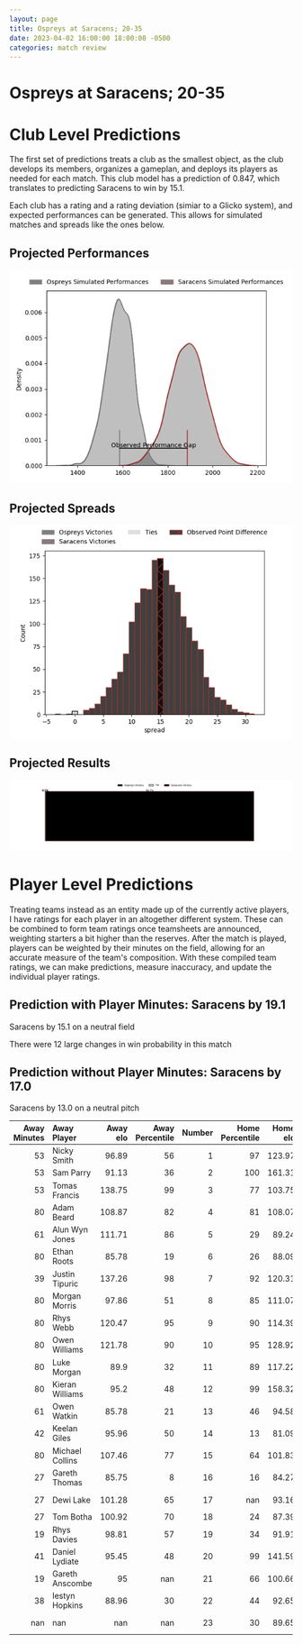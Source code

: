 ```yaml
---  
layout: page  
title: Ospreys at Saracens; 20-35  
date: 2023-04-02 16:00:00 18:00:00 -0500  
categories: match review  
---
```

# Ospreys at Saracens; 20-35

# Club Level Predictions


The first set of predictions treats a club as the smallest object, as the club develops its members, organizes a gameplan, and deploys its players as needed for each match. This club model has a prediction of 0.847, which translates to predicting Saracens to win by 15.1.

Each club has a rating and a rating deviation (simiar to a Glicko system), and expected performances can be generated. This allows for simulated matches and spreads like the ones below.
## Projected Performances


![Projected Performances](plots/performances_2023-04-02-Saracens-Ospreys.png)
## Projected Spreads


![Projected Spreads](plots/spreads_2023-04-02-Saracens-Ospreys.png)
## Projected Results


![Projected Results](plots/resultbar_2023-04-02-Saracens-Ospreys.png)
# Player Level Predictions


Treating teams instead as an entity made up of the currently active players, I have ratings for each player in an altogether different system. These can be combined to form team ratings once teamsheets are announced, weighting starters a bit higher than the reserves. After the match is played, players can be weighted by their minutes on the field, allowing for an accurate measure of the team's composition. With these compiled team ratings, we can make predictions, measure inaccuracy, and update the individual player ratings.
## Prediction with Player Minutes: Saracens by 19.1


Saracens by 15.1 on a neutral field

There were 12 large changes in win probability in this match
## Prediction without Player Minutes: Saracens by 17.0


Saracens by 13.0 on a neutral pitch



|   Away Minutes | Away Player     |   Away elo |   Away Percentile |   Number |   Home Percentile |   Home elo | Home Player       |   Home Minutes |
|---------------:|:----------------|-----------:|------------------:|---------:|------------------:|-----------:|:------------------|---------------:|
|             53 | Nicky Smith     |      96.89 |                56 |        1 |                97 |     123.97 | Mako Vunipola     |             68 |
|             53 | Sam Parry       |      91.13 |                36 |        2 |               100 |     161.31 | Jamie George      |             76 |
|             53 | Tomas Francis   |     138.75 |                99 |        3 |                77 |     103.75 | Marco Riccioni    |             61 |
|             80 | Adam Beard      |     108.87 |                82 |        4 |                81 |     108.07 | Maro Itoje        |             80 |
|             61 | Alun Wyn Jones  |     111.71 |                86 |        5 |                29 |      89.24 | Hugh Tizard       |             53 |
|             80 | Ethan Roots     |      85.78 |                19 |        6 |                26 |      88.09 | Andy Christie     |             59 |
|             39 | Justin Tipuric  |     137.26 |                98 |        7 |                92 |     120.31 | Ben Earl          |             80 |
|             80 | Morgan Morris   |      97.86 |                51 |        8 |                85 |     111.07 | Billy Vunipola    |             80 |
|             80 | Rhys Webb       |     120.47 |                95 |        9 |                90 |     114.39 | Ivan van Zyl      |             53 |
|             80 | Owen Williams   |     121.78 |                90 |       10 |                95 |     128.92 | Owen Farrell      |             80 |
|             80 | Luke Morgan     |      89.9  |                32 |       11 |                89 |     117.22 | Sean Maitland     |             76 |
|             80 | Kieran Williams |      95.2  |                48 |       12 |                99 |     158.32 | Nick Tompkins     |             80 |
|             61 | Owen Watkin     |      85.78 |                21 |       13 |                46 |      94.58 | Alex Lozowski     |             68 |
|             42 | Keelan Giles    |      95.96 |                50 |       14 |                13 |      81.09 | Max Malins        |             80 |
|             80 | Michael Collins |     107.46 |                77 |       15 |                64 |     101.83 | Alex Goode        |             80 |
|             27 | Gareth Thomas   |      85.75 |                 8 |       16 |                16 |      84.27 | Eroni Mawi        |             12 |
|             27 | Dewi Lake       |     101.28 |                65 |       17 |               nan |      93.16 | Tom Woolstencroft |              4 |
|             27 | Tom Botha       |     100.92 |                70 |       18 |                24 |      87.39 | Alec Clarey       |             19 |
|             19 | Rhys Davies     |      98.81 |                57 |       19 |                34 |      91.91 | Nick Isiekwe      |             27 |
|             41 | Daniel Lydiate  |      95.45 |                48 |       20 |                99 |     141.59 | Jackson Wray      |             21 |
|             19 | Gareth Anscombe |      95    |               nan |       21 |                66 |     100.66 | Aled Davies       |             27 |
|             38 | Iestyn Hopkins  |      88.96 |                30 |       22 |                44 |      92.65 | Alex Lewington    |              4 |
|            nan | nan             |     nan    |               nan |       23 |                30 |      89.65 | Duncan Taylor     |             12 |

